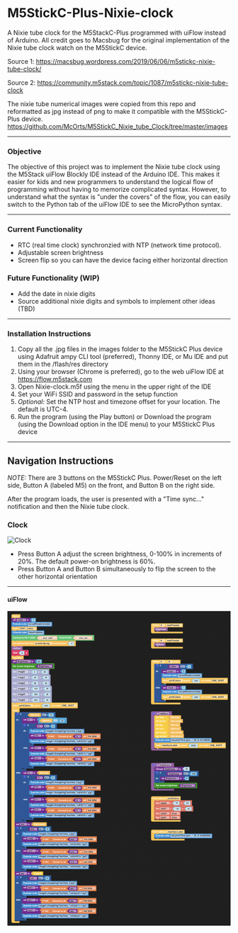 # M5StickC-Plus-Nixie-clock
A Nixie tube clock for the M5StackC-Plus programmed with uiFlow instead of Arduino.  All credit goes to Macsbug for the original implementation of the Nixie tube clock watch on the M5StickC device.

Source 1:  https://macsbug.wordpress.com/2019/06/06/m5stickc-nixie-tube-clock/

Source 2: https://community.m5stack.com/topic/1087/m5stickc-nixie-tube-clock

The nixie tube numerical images were copied from this repo and reformatted as jpg instead of png to make it compatible with the M5StickC-Plus device.
https://github.com/McOrts/M5StickC_Nixie_tube_Clock/tree/master/images

-----------------------------------------------------------------
### Objective
The objective of this project was to implement the Nixie tube clock using the M5Stack uiFlow Blockly IDE instead of the Arduino IDE. This makes it easier for kids and new programmers to understand the logical flow of programming without having to memorize complicated syntax. However, to understand what the syntax is "under the covers" of the flow, you can easily switch to the Python tab of the uiFlow IDE to see the MicroPython syntax.

-----------------------------------------------------------------

### Current Functionality
+ RTC (real time clock) synchronzied with NTP (network time protocol).
+ Adjustable screen brightness
+ Screen flip so you can have the device facing either horizontal direction


### Future Functionality (WIP)
+ Add the date in nixie digits
+ Source additional nixie digits and symbols to implement other ideas (TBD)

-----------------------------------------------------------------

### Installation Instructions
1. Copy all the .jpg files in the images folder to the M5StickC Plus device using Adafruit ampy CLI tool (preferred), Thonny IDE, or Mu IDE and put them in the /flash/res directory
2. Using your browser (Chrome is preferred), go to the web uiFlow IDE at https://flow.m5stack.com
3. Open Nixie-clock.m5f using the menu in the upper right of the IDE
4. Set your WiFi SSID and password in the setup function
5. *Optional:* Set the NTP host and timezone offset for your location. The default is UTC-4.
6. Run the program (using the Play button) or Download the program (using the Download option in the IDE menu) to your M5StickC Plus device

-----------------------------------------------------------------

## Navigation Instructions
*NOTE:* There are 3 buttons on the M5StickC Plus. Power/Reset on the left side, Button A (labeled M5) on the front, and Button B on the right side.


After the program loads, the user is presented with a "Time sync..." notification and then the Nixie tube clock.

### Clock
  ![Clock](./clock.jpg)
+ Press Button A adjust the screen brightness, 0-100% in increments of 20%. The default power-on brightness is 60%.
+ Press Button A and Button B simultaneously to flip the screen to the other horizontal orientation

-----------------------------------------------------------------

#### uiFlow
![Flow](./flow.png)


